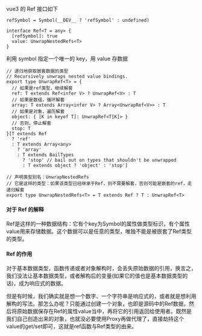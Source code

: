 vue3 的 Ref 接口如下

```
refSymbol = Symbol(__DEV__ ? 'refSymbol' : undefined)

interface Ref<T = any> {
  [refSymbol]: true
  value: UnwrapNestedRefs<T>
}
```

利用 symbol 指定一个唯一的 key，用 value 存数据

```
// 递归地获取嵌套数据的类型
// Recursively unwraps nested value bindings.
export type UnwrapRef<T> = {
  // 如果是ref类型，继续解套
  ref: T extends Ref<infer V> ? UnwrapRef<V> : T
  // 如果是数组，循环解套
  array: T extends Array<infer V> ? Array<UnwrapRef<V>> : T
  // 如果是对象，遍历解套
  object: { [K in keyof T]: UnwrapRef<T[K]> }
  // 否则，停止解套
  stop: T
}[T extends Ref
  ? 'ref'
  : T extends Array<any>
    ? 'array'
    : T extends BailTypes
      ? 'stop' // bail out on types that shouldn't be unwrapped
      : T extends object ? 'object' : 'stop']

// 声明类型别名：UnwrapNestedRefs
// 它是这样的类型：如果该类型已经继承于Ref，则不需要解套，否则可能是嵌套的ref，走递归解套
export type UnwrapNestedRefs<T> = T extends Ref ? T : UnwrapRef<T>
```

#### 对于 Ref 的解释

Ref是这样的一种数据结构：它有个key为Symbol的属性做类型标识，有个属性value用来存储数据。这个数据可以是任意的类型，唯独不能是被嵌套了Ref类型的类型。


#### Ref 的作用

对于基本数据类型，函数传递或者对象解构时，会丢失原始数据的引用，换言之，我们没法让基本数据类型，或者解构后的变量(如果它的值也是基本数据类型的话)，成为响应式的数据。

但是有时候，我们确实就是想一个数字、一个字符串是响应式的，或者就是想利用解构的写法。那怎么办呢？只能通过创建一个对象，也即是源码中的Ref数据，然后将原始数据保存在Ref的属性value当中，再将它的引用返回给使用者。既然是我们自己创造出来的对象，也就没必要使用Proxy再做代理了，直接劫持这个value的get/set即可，这就是ref函数与Ref类型的由来。






